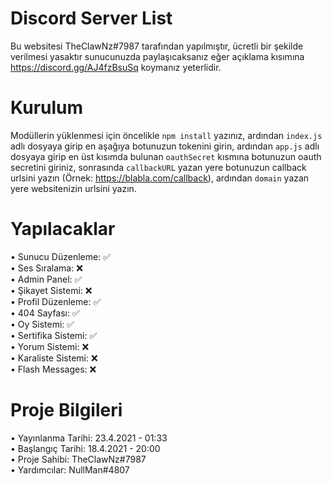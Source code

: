 # Discord Server List

Bu websitesi TheClawNz#7987 tarafından yapılmıştır, ücretli bir şekilde verilmesi yasaktır sunucunuzda paylaşıcaksanız eğer açıklama kısımına https://discord.gg/AJ4fzBsuSq koymanız yeterlidir.

# Kurulum

Modüllerin yüklenmesi için öncelikle <code>npm install</code> yazınız,
ardından <code>index.js</code> adlı dosyaya girip en aşağıya botunuzun tokenini girin,
ardından <code>app.js</code> adlı dosyaya girip en üst kısımda bulunan <code>oauthSecret</code> kısmına botunuzun oauth secretini giriniz, sonrasında <code>callbackURL</code> yazan yere botunuzun callback urlsini yazın (Örnek: https://blabla.com/callback), ardından <code>domain</code> yazan yere websitenizin urlsini yazın.

# Yapılacaklar

• Sunucu Düzenleme: ✅<br>
• Ses Sıralama: ❌<br>
• Admin Panel: ✅<br>
• Şikayet Sistemi: ❌<br>
• Profil Düzenleme: ✅<br>
• 404 Sayfası: ✅<br>
• Oy Sistemi: ✅<br>
• Sertifika Sistemi: ✅<br>
• Yorum Sistemi: ❌<br>
• Karaliste Sistemi: ❌<br>
• Flash Messages: ❌

# Proje Bilgileri

• Yayınlanma Tarihi: 23.4.2021 - 01:33<br>
• Başlangıç Tarihi: 18.4.2021 - 20:00<br>
• Proje Sahibi: TheClawNz#7987<br>
• Yardımcılar: NullMan#4807
